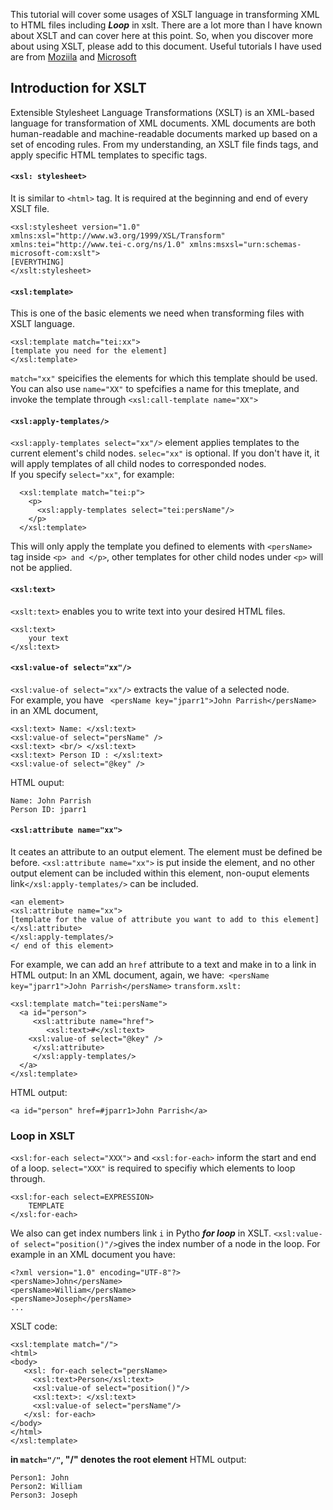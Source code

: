  
This tutorial will cover some usages of XSLT language in transforming XML to HTML files including ***Loop*** in xslt. There are a lot more than I have known about XSLT and can cover here at this point. So, when you discover more about using XSLT, please add to this document.
Useful tutorials I have used are from [Moziila](https://developer.mozilla.org/en-US/docs/Web/XSLT) and [Microsoft](https://msdn.microsoft.com/en-us/library/ms256058(v=vs.110).aspx)
## Introduction for XSLT
Extensible Stylesheet Language Transformations (XSLT) is an XML-based language for transformation of XML documents. XML documents are both human-readable and machine-readable documents marked up based on a set of encoding rules. 
From my understanding, an XSLT file finds tags, and apply specific HTML templates to specific tags.

#### `<xsl: stylesheet>`
It is similar to `<html>` tag. It is required at the beginning and end of every XSLT file.
```
<xsl:stylesheet version="1.0" xmlns:xsl="http://www.w3.org/1999/XSL/Transform" xmlns:tei="http://www.tei-c.org/ns/1.0" xmlns:msxsl="urn:schemas-microsoft-com:xslt">
[EVERYTHING]
</xslt:stylesheet>
```
#### `<xsl:template>`
This is one of the basic elements we need when transforming files with XSLT language. 
```
<xsl:template match="tei:xx">
[template you need for the element]
</xsl:template>
```
`match="xx"` speicifies the elements for which this template should be used. You can also use `name="XX"` to spefcifies a name for this tmeplate, and invoke the template through `<xsl:call-template name="XX">`

#### `<xsl:apply-templates/>`
`<xsl:apply-templates select="xx"/>` element applies templates to the current element's child nodes. `selec="xx"` is optional. If you don't have it, it will apply templates of all child nodes to corresponded nodes. <br/>
If you specify  `select="xx"`, for example: 
```
  <xsl:template match="tei:p">
    <p>
      <xsl:apply-templates select="tei:persName"/>
    </p>
  </xsl:template>
```
This will only apply the template you defined to elements with `<persName>` tag inside `<p> and </p>`, other templates for other child nodes under `<p>` will not be applied.

#### `<xsl:text>`
`<xslt:text>` enables you to write text into your desired HTML files.
```
<xsl:text>
	your text
</xsl:text>
```
#### `<xsl:value-of select="xx"/>`
`<xsl:value-of select="xx"/>` extracts the value of a selected node. <br/>
For example, you have ` <persName key="jparr1">John Parrish</persName>` in an XML document,
```
<xsl:text> Name: </xsl:text>
<xsl:value-of select="persName" />
<xsl:text> <br/> </xsl:text>
<xsl:text> Person ID : </xsl:text>
<xsl:value-of select="@key" />
```
HTML ouput:
```
Name: John Parrish
Person ID: jparr1
```
#### `<xsl:attribute name="xx">`
It ceates an attribute to an output element. The element must be defined be before. `<xsl:attribute name="xx">` is put inside the element, and no other output element can be included within this element, non-ouput elements link`</xsl:apply-templates/>` can be included.
```
<an element>
<xsl:attribute name="xx">
[template for the value of attribute you want to add to this element]
</xsl:attribute>
</xsl:apply-templates/>
</ end of this element>
```
For example, we can add an `href` attribute to a text and make in to a link in HTML output:
In an XML document, again, we have:` <persName key="jparr1">John Parrish</persName>`
`transform.xslt:`
```
<xsl:template match="tei:persName">
  <a id="person">
     <xsl:attribute name="href">
        <xsl:text>#</xsl:text>
	<xsl:value-of select="@key" />
     </xsl:attribute>
     </xsl:apply-templates/>
  </a>
</xsl:template>
 ```
 HTML output:
 ```
 <a id="person" href=#jparr1>John Parrish</a>
 ```
### Loop in XSLT
`<xsl:for-each select="XXX">` and `<xsl:for-each>` inform the start and end of a loop. `select="XXX"` is required to specifiy which elements to loop through. 
```
<xsl:for-each select=EXPRESSION>
	TEMPLATE
</xsl:for-each>
```
We also can get index numbers link `i` in Pytho ***for loop*** in XSLT. `<xsl:value-of select="position()"/>`gives the index number of a node in the loop. 
For example in an XML document you have:
```
<?xml version="1.0" encoding="UTF-8"?>
<persName>John</persName>
<persName>William</persName>
<persName>Joseph</persName>
...
```
XSLT code:
```
<xsl:template match="/">
<html>
<body>
   <xsl: for-each select="persName>
     <xsl:text>Person</xsl:text> 
     <xsl:value-of select="position()"/>
     <xsl:text>: </xsl:text>
     <xsl:value-of select="persName"/>
   </xsl: for-each>
</body>
</html>
</xsl:template>
```
**in `match="/"`, "/" denotes the root element**
HTML output:
```
Person1: John
Person2: William
Person3: Joseph
```
